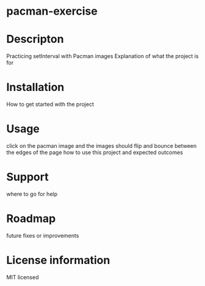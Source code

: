 
# pacman-exercise

# Descripton

Practicing setInterval with Pacman images
Explanation of what the project is for

# Installation

How to get started with the project

# Usage

click  on the pacman image and the images should flip and bounce between the edges of the page
how to use this project and expected outcomes

# Support 

where to go for help

# Roadmap

future fixes or improvements

# License information

MIT licensed

